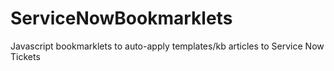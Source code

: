 ServiceNowBookmarklets
======================

Javascript bookmarklets to auto-apply templates/kb articles to Service Now Tickets
